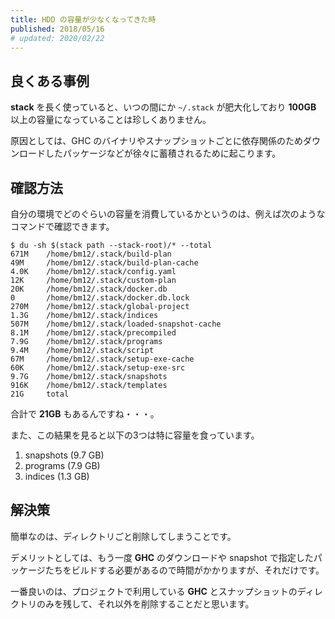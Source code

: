 ```yaml
---
title: HDD の容量が少なくなってきた時
published: 2018/05/16
# updated: 2020/02/22
---
```


## 良くある事例

**stack** を長く使っていると、いつの間にか `~/.stack` が肥大化しており **100GB** 以上の容量になっていることは珍しくありません。

原因としては、GHC のバイナリやスナップショットごとに依存関係のためダウンロードしたパッケージなどが徐々に蓄積されるために起こります。

## 確認方法

自分の環境でどのぐらいの容量を消費しているかというのは、例えば次のようなコマンドで確認できます。

```shell
$ du -sh $(stack path --stack-root)/* --total
671M    /home/bm12/.stack/build-plan
49M     /home/bm12/.stack/build-plan-cache
4.0K    /home/bm12/.stack/config.yaml
12K     /home/bm12/.stack/custom-plan
20K     /home/bm12/.stack/docker.db
0       /home/bm12/.stack/docker.db.lock
270M    /home/bm12/.stack/global-project
1.3G    /home/bm12/.stack/indices
507M    /home/bm12/.stack/loaded-snapshot-cache
8.1M    /home/bm12/.stack/precompiled
7.9G    /home/bm12/.stack/programs
9.4M    /home/bm12/.stack/script
67M     /home/bm12/.stack/setup-exe-cache
60K     /home/bm12/.stack/setup-exe-src
9.7G    /home/bm12/.stack/snapshots
916K    /home/bm12/.stack/templates
21G     total
```

合計で **21GB** もあるんですね・・・。

また、この結果を見ると以下の3つは特に容量を食っています。

1. snapshots (9.7 GB)
1. programs (7.9 GB)
1. indices (1.3 GB)

## 解決策

簡単なのは、ディレクトリごと削除してしまうことです。

デメリットとしては、もう一度 **GHC** のダウンロードや snapshot で指定したパッケージたちをビルドする必要があるので時間がかかりますが、それだけです。

一番良いのは、プロジェクトで利用している **GHC** とスナップショットのディレクトリのみを残して、それ以外を削除することだと思います。